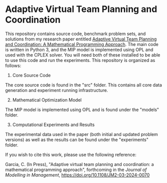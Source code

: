 # Adaptive Virtual Team Planning and Coordination

This repository contains source code, benchmark problem sets, and solutions from my research paper entitled [Adaptive Virtual Team Planning and 
Coordination: A Mathematical Programming Approach](https://www.emerald.com/insight/content/doi/10.1108/jm2-03-2024-0070/full/html). The main code 
is written in Python 3, and the MIP model is implemented using OPL and used with the CPLEX solver. You will need both of these installed to be 
able to use this code and run the experiments. This repository is organized as follows:

1. Core Source Code

The core source code is found in the "src" folder. This contains all core data generation and experiment running infrastructure. 

2. Mathematical Optimization Model

The MIP model is implemented using OPL and is found under the "models" folder.

3. Computational Experiments and Results

The experimental data used in the paper (both initial and updated problem versions) as well as the results can be found under the "experiments" folder.


If you wish to cite this work, please use the following reference:

Garcia, C. (In Press), "Adaptive virtual team planning and coordination: a mathematical programming approach", forthcoming in the *Journal of Modelling in Management*, 
https://doi.org/10.1108/JM2-03-2024-0070